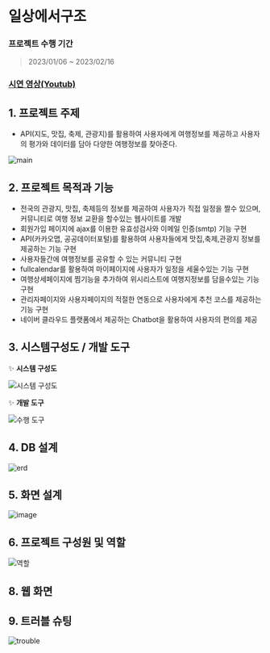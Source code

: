 # 일상에서구조
### 프로젝트 수행 기간
> 2023/01/06 ~ 2023/02/16
### [시연 영상(Youtub)](https://www.youtube.com/watch?v=InxgLKkO7dY)

## 1. 프로젝트 주제
+ API(지도, 맛집, 축제, 관광지)를 활용하여 사용자에게 여행정보를 제공하고 사용자의 평가와 데이터를 담아 다양한 여행정보를 찾아준다.

![main](https://user-images.githubusercontent.com/117332854/218946416-f6879688-4070-4743-958a-ec42c725d8a7.png)

## 2. 프로젝트 목적과 기능
+ 전국의 관광지, 맛집, 축제등의 정보를 제공하여 사용자가 직접 일정을 짤수 있으며, 커뮤니티로 여행 정보 교환을 할수있는 웹사이트를 개발
+ 회원가입 페이지에 ajax를 이용한 유효성검사와 이메일 인증(smtp) 기능 구현
+ API(카카오맵, 공공데이터포털)를 활용하여 사용자들에게 맛집,축제,관광지 정보를 제공하는 기능 구현
+ 사용자들간에 여행정보를 공유할 수 있는 커뮤니티 구현
+ fullcalendar를 활용하여 마이페이지에 사용자가 일정을 세울수있는 기능 구현
+ 여행상세페이지에 찜기능을 추가하여 위시리스트에 여행지정보를 담을수있는 기능 구현
+ 관리자페이지와 사용자페이지의 적절한 연동으로 사용자에게 추천 코스를 제공하는 기능 구현
+ 네이버 클라우드 플랫폼에서 제공하는 Chatbot을 활용하여 사용자의 편의를 제공
## 3. 시스템구성도 / 개발 도구
✨ **시스템 구성도**

![시스템 구성도](https://user-images.githubusercontent.com/117332854/218950415-1120a874-3d35-40c1-9d2b-f50fd0af9c46.png)

✨ **개발 도구**

![수행 도구](https://user-images.githubusercontent.com/117332854/218965156-b3ba51c9-3a5f-4e67-a003-4296a5c3a1ef.png)

## 4. DB 설계

![erd](https://user-images.githubusercontent.com/117332854/218951391-63c2dfa1-11ef-4b54-90aa-5736d680e81a.png)

## 5. 화면 설계

![image](https://user-images.githubusercontent.com/117332854/218951877-dc0a07cf-675c-4a54-9d01-2296603ee9f9.png)

## 6. 프로젝트 구성원 및 역할

![역할](https://user-images.githubusercontent.com/117332854/218985220-4842a6cf-fc2f-44fc-b7e3-edb54d74160e.png)

## 8. 웹 화면

## 9. 트러블 슈팅

![trouble](https://user-images.githubusercontent.com/117332854/219039047-6c1c36e9-2b10-490b-912c-78f802b06266.png)


